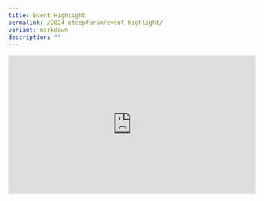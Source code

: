 ```yaml
---
title: Event Highlight
permalink: /2024-otcepforum/event-highlight/
variant: markdown
description: ""
---
```

<p></p><div class="video-container">
<iframe width="800" height="450" src="https://www.youtube.com/embed/ngtj0oqBhFI?si=KB1tdQxn5a3DqoWJ" frameborder="0" allow="accelerometer; autoplay; encrypted-media; gyroscope; picture-in-picture" allowfullscreen=""></iframe></div><p></p>


<style type="text/css"> 
	    .video-container {
      position: relative;
      padding-bottom: 56.25%; /* 16:9 */
      height: 0;
    }
    .video-container iframe {
      position: absolute;
      top: 0;
      left: 0;
      width: 100%;
      height: 100%;
    }
	</style>